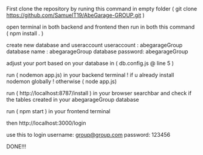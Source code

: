 First clone the repository by runing this command in empty folder ( git clone https://github.com/SamuelT19/AbeGarage-GROUP.git )

open terminal in both backend and frontend then run in both this command ( npm install . )

create new database and useraccount
    useraccount      : abegarageGroup
    database name    : abegarageGroup
    database password: abegarageGroup

adjust your port based on your database in ( db.config.js  @ line 5 )

run ( nodemon app.js) in your backend terminal ! if u already install nodemon globally ! otherwise ( node app.js)

run ( http://localhost:8787/install ) in your browser searchbar and check if the tables created in your abegarageGroup database

run ( npm start ) in your frontend terminal

then http://localhost:3000/login

use this to login
     username: group@group.com
     password: 123456        

DONE!!!
